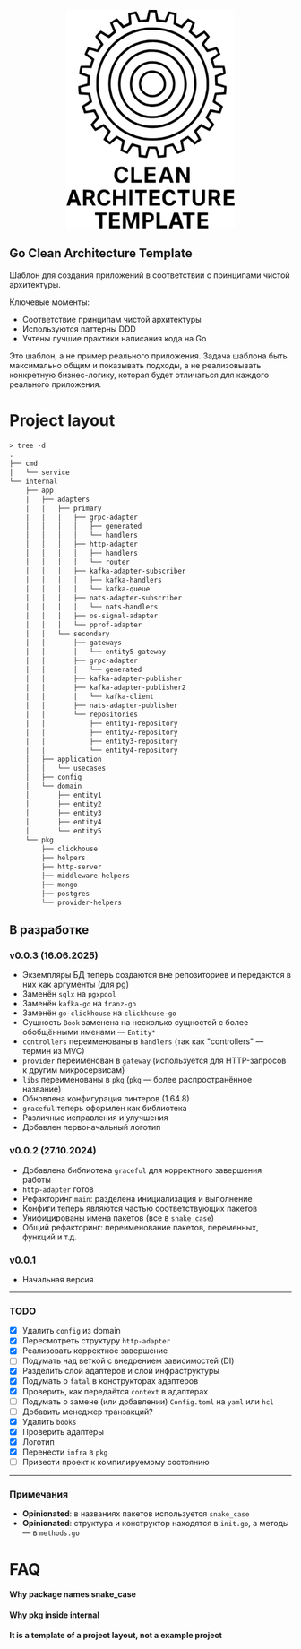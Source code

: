 <p align="center">
  <img src="./logo.svg" alt="logo" width="300"/>
</p>

## Go Clean Architecture Template

Шаблон для создания приложений в соответствии с принципами чистой архитектуры.

Ключевые моменты:
- Соответствие принципам чистой архитектуры
- Используются паттерны DDD
- Учтены лучшие практики написания кода на Go

Это шаблон, а не пример реального приложения. Задача шаблона быть максимально общим и показывать подходы, а не реализовывать конкретную бизнес-логику, которая будет отличаться для каждого реального приложения.

# Project layout
```
> tree -d
.
├── cmd
│   └── service
└── internal
    ├── app
    │   ├── adapters
    │   │   ├── primary
    │   │   │   ├── grpc-adapter
    │   │   │   │   ├── generated
    │   │   │   │   └── handlers
    │   │   │   ├── http-adapter
    │   │   │   │   ├── handlers
    │   │   │   │   └── router
    │   │   │   ├── kafka-adapter-subscriber
    │   │   │   │   ├── kafka-handlers
    │   │   │   │   └── kafka-queue
    │   │   │   ├── nats-adapter-subscriber
    │   │   │   │   └── nats-handlers
    │   │   │   ├── os-signal-adapter
    │   │   │   └── pprof-adapter
    │   │   └── secondary
    │   │       ├── gateways
    │   │       │   └── entity5-gateway
    │   │       ├── grpc-adapter
    │   │       │   └── generated
    │   │       ├── kafka-adapter-publisher
    │   │       ├── kafka-adapter-publisher2
    │   │       │   └── kafka-client
    │   │       ├── nats-adapter-publisher
    │   │       └── repositories
    │   │           ├── entity1-repository
    │   │           ├── entity2-repository
    │   │           ├── entity3-repository
    │   │           └── entity4-repository
    │   ├── application
    │   │   └── usecases
    │   ├── config
    │   └── domain
    │       ├── entity1
    │       ├── entity2
    │       ├── entity3
    │       ├── entity4
    │       └── entity5
    └── pkg
        ├── clickhouse
        ├── helpers
        ├── http-server
        ├── middleware-helpers
        ├── mongo
        ├── postgres
        └── provider-helpers
```

## В разработке
### v0.0.3 (16.06.2025)
- Экземпляры БД теперь создаются вне репозиториев и передаются в них как аргументы (для pg)
- Заменён `sqlx` на `pgxpool`
- Заменён `kafka-go` на `franz-go`
- Заменён `go-clickhouse` на `clickhouse-go`
- Сущность `Book` заменена на несколько сущностей с более обобщёнными именами — `Entity*`
- `controllers` переименованы в `handlers` (так как "controllers" — термин из MVC)
- `provider` переименован в `gateway` (используется для HTTP-запросов к другим микросервисам)
- `libs` переименованы в `pkg` (`pkg` — более распространённое название)
- Обновлена конфигурация линтеров (1.64.8)
- `graceful` теперь оформлен как библиотека
- Различные исправления и улучшения
- Добавлен первоначальный логотип

### v0.0.2 (27.10.2024)
- Добавлена библиотека `graceful` для корректного завершения работы
- `http-adapter` готов
- Рефакторинг `main`: разделена инициализация и выполнение
- Конфиги теперь являются частью соответствующих пакетов
- Унифицированы имена пакетов (все в `snake_case`)
- Общий рефакторинг: переименование пакетов, переменных, функций и т.д.

### v0.0.1
- Начальная версия

---

### TODO
- [x] Удалить `config` из domain
- [x] Пересмотреть структуру `http-adapter`
- [x] Реализовать корректное завершение
- [ ] Подумать над веткой с внедрением зависимостей (DI)
- [x] Разделить слой адаптеров и слой инфраструктуры
- [x] Подумать о `fatal` в конструкторах адаптеров
- [x] Проверить, как передаётся `context` в адаптерах
- [ ] Подумать о замене (или добавлении) `Config.toml` на `yaml` или `hcl`
- [ ] Добавить менеджер транзакций?
- [x] Удалить `books`
- [x] Проверить адаптеры
- [x] Логотип
- [x] Перенести `infra` в `pkg`
- [ ] Привести проект к компилируемому состоянию

---

### Примечания
- **Opinionated**: в названиях пакетов используется `snake_case`
- **Opinionated**: структура и конструктор находятся в `init.go`, а методы — в `methods.go`



# FAQ
#### Why package names snake_case
#### Why pkg inside internal
#### It is a template of a project layout, not a example project

